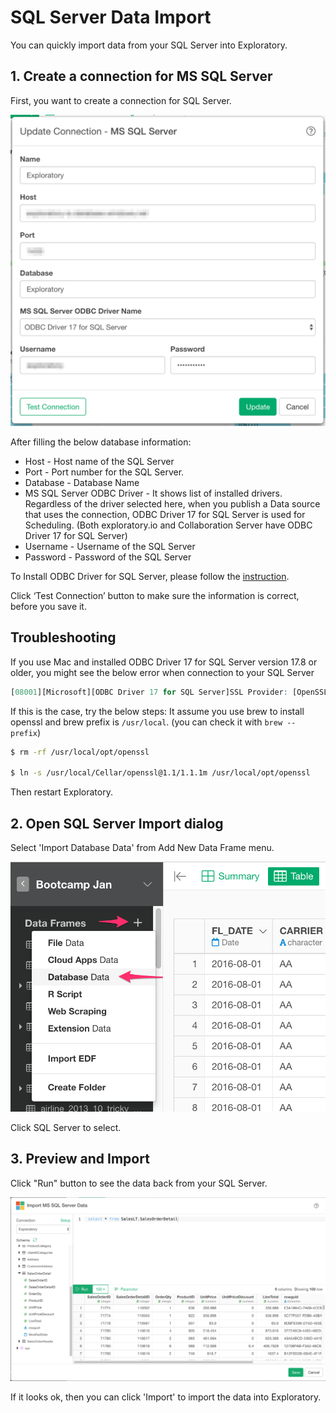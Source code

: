 # SQL Server Data Import

You can quickly import data from your SQL Server into Exploratory.

## 1. Create a connection for MS SQL Server 

First, you want to create a connection for SQL Server.

![](images/connection-mssqlserver.png)

After filling the below database information:

- Host - Host name of the SQL Server
- Port - Port number for the SQL Server. 
- Database - Database Name
- MS SQL Server ODBC Driver - It shows list of installed drivers. Regardless of the driver selected here, when you publish a Data source that uses the connection, ODBC Driver 17 for SQL Server is used for Scheduling. (Both exploratory.io and Collaboration Server have ODBC Driver 17 for SQL Server)
- Username - Username of the SQL Server
- Password - Password of the SQL Server

To Install ODBC Driver for SQL Server, please follow the [instruction](https://docs.microsoft.com/en-us/sql/connect/odbc/download-odbc-driver-for-sql-server?view=sql-server-ver15). 

Click ‘Test Connection’ button to make sure the information is correct, before you save it.

## Troubleshooting

If you use Mac and installed ODBC Driver 17 for SQL Server version 17.8 or older, you might see the below error when connection to your SQL Server 

```r
[08001][Microsoft][ODBC Driver 17 for SQL Server]SSL Provider: [OpenSSL library could not be loaded, make sure OpenSSL 1.0 or 1.1 is installed]
```

If this is the case, try the below steps:
It assume you use brew to install openssl and brew prefix is `/usr/local`. (you can check it with `brew --prefix`)   

```sh
$ rm -rf /usr/local/opt/openssl

$ ln -s /usr/local/Cellar/openssl@1.1/1.1.1m /usr/local/opt/openssl
```

Then restart Exploratory.

## 2. Open SQL Server Import dialog

Select 'Import Database Data' from Add New Data Frame menu.

![](images/import-database.png)

Click SQL Server to select.


## 3. Preview and Import

Click "Run" button to see the data back from your SQL Server.

![](images/import-mssqlserver.png)


If it looks ok, then you can click 'Import' to import the data into Exploratory.
